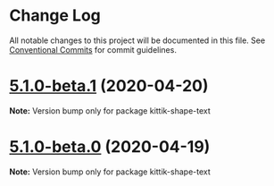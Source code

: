 # Change Log

All notable changes to this project will be documented in this file.
See [Conventional Commits](https://conventionalcommits.org) for commit guidelines.

# [5.1.0-beta.1](https://github.com/ghaiklor/kittik/compare/v5.1.0-beta.0...v5.1.0-beta.1) (2020-04-20)

**Note:** Version bump only for package kittik-shape-text





# [5.1.0-beta.0](https://github.com/ghaiklor/kittik/compare/v2.1.2...v5.1.0-beta.0) (2020-04-19)

**Note:** Version bump only for package kittik-shape-text
